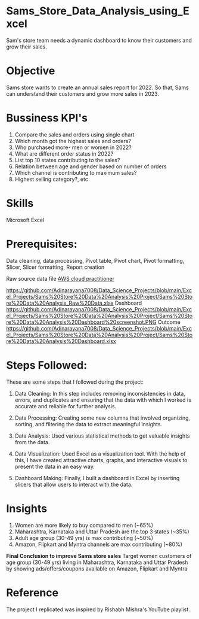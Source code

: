 # Sams_Store_Data_Analysis_using_Excel
Sam's store team needs a dynamic dashboard to know their customers and grow their sales.

# Objective
Sams store wants to create an annual sales report for 2022. So that, Sams can understand their customers and grow more sales in 2023.

# Bussiness KPI's
1.	Compare the sales and orders using single chart
2.	Which month got the highest sales and orders?
3.	Who purchased more- men or women in 2022?
4.	What are different order status in 2022?
5.	List top 10 states contributing to the sales?
6.	Relation between age and gender based on number of orders
7.	Which channel is contributing to maximum sales?
8.	Highest selling category?, etc

# Skills
Microsoft Excel
   
# Prerequisites:
Data cleaning, data processing, Pivot table, Pivot chart, Pivot formatting, Slicer, Slicer formatting, Report creation

Raw source data file
[AWS cloud practitioner](https://www.credly.com/badges/bf779e21-7186-482c-8a65-87620c498192)

https://github.com/Adinarayana7008/Data_Science_Projects/blob/main/Excel_Projects/Sams%20Store%20Data%20Analysis%20Project/Sams%20Store%20Data%20Analysis_Raw%20Data.xlsx
Dashboard
https://github.com/Adinarayana7008/Data_Science_Projects/blob/main/Excel_Projects/Sams%20Store%20Data%20Analysis%20Project/Sams%20Store%20Data%20Analysis%20Dashboard%20screenshot.PNG
Outcome
https://github.com/Adinarayana7008/Data_Science_Projects/blob/main/Excel_Projects/Sams%20Store%20Data%20Analysis%20Project/Sams%20Store%20Data%20Analysis%20Dashboard.xlsx

# Steps Followed:
These are some steps that I followed during the project:
1. Data Cleaning: In this step includes removing inconsistencies in data, errors, and duplicates and ensuring that the data with which I worked is accurate and reliable for further analysis.

2. Data Processing: Creating some new columns that involved organizing, sorting, and filtering the data to extract meaningful insights.

3. Data Analysis: Used various statistical methods to get valuable insights from the data.

4. Data Visualization: Used Excel as a visualization tool. With the help of this, I have created attractive charts, graphs, and interactive visuals to present the data in an easy way.

5. Dashboard Making: Finally, I built a dashboard in Excel by inserting slicers that allow users to interact with the data.

# Insights
1.	Women are more likely to buy compared to men (~65%)
2.	Maharashtra, Karnataka and Uttar Pradesh are the top 3 states (~35%)
3.	Adult age group (30-49 yrs) is max contributing (~50%)
4.	Amazon, Flipkart and Myntra channels are max contributing (~80%)
   
**Final Conclusion to improve Sams store sales**
Target women customers of age group (30-49 yrs) living in Maharashtra, Karnataka and Uttar Pradesh by showing ads/offers/coupons available on Amazon, Flipkart and Myntra

# Reference
The project I replicated was inspired by Rishabh Mishra's YouTube playlist.
